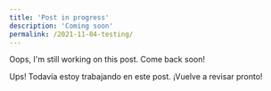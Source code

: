 ```yaml
---
title: 'Post in progress'
description: 'Coming soon'
permalink: /2021-11-04-testing/
---
```


Oops, I'm still working on this post. Come back soon!

Ups! Todavía estoy trabajando en este post. ¡Vuelve a revisar pronto!
